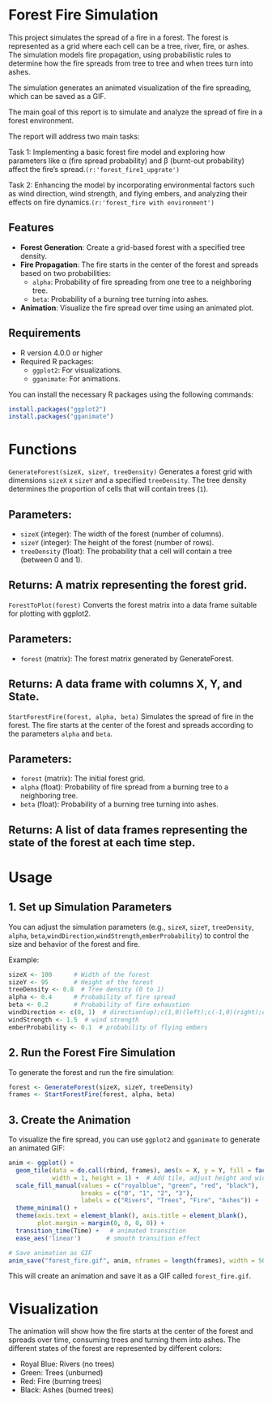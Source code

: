 # Forest Fire Simulation

This project simulates the spread of a fire in a forest. The forest is represented as a grid where each cell can be a tree, river, fire, or ashes. The simulation models fire propagation, using probabilistic rules to determine how the fire spreads from tree to tree and when trees turn into ashes.

The simulation generates an animated visualization of the fire spreading, which can be saved as a GIF.

The main goal of this report is to simulate and analyze the spread of fire in a forest environment.

The report will address two main tasks:

Task 1: Implementing a basic forest fire model and exploring how parameters like α (fire spread probability) and β (burnt-out probability) affect the fire’s spread.`(r:'forest_fire1_upgrate')`

Task 2: Enhancing the model by incorporating environmental factors such as wind direction, wind strength, and flying embers, and analyzing their effects on fire dynamics.`(r:'forest_fire with environment')`


## Features

- **Forest Generation**: Create a grid-based forest with a specified tree density.
- **Fire Propagation**: The fire starts in the center of the forest and spreads based on two probabilities:
  - `alpha`: Probability of fire spreading from one tree to a neighboring tree.
  - `beta`: Probability of a burning tree turning into ashes.
- **Animation**: Visualize the fire spread over time using an animated plot.

## Requirements

- R version 4.0.0 or higher
- Required R packages:
  - `ggplot2`: For visualizations.
  - `gganimate`: For animations.

You can install the necessary R packages using the following commands:

```r
install.packages("ggplot2")
install.packages("gganimate")

```
# Functions

`GenerateForest(sizeX, sizeY, treeDensity)`
Generates a forest grid with dimensions `sizeX` x `sizeY` and a specified `treeDensity`. 
The tree density determines the proportion of cells that will contain trees (`1`).

## Parameters:

- `sizeX` (integer): The width of the forest (number of columns).
- `sizeY` (integer): The height of the forest (number of rows).
- `treeDensity` (float): The probability that a cell will contain a tree (between 0 and 1).
## Returns: A matrix representing the forest grid.

`ForestToPlot(forest)`
Converts the forest matrix into a data frame suitable for plotting with ggplot2.

## Parameters:

- `forest` (matrix): The forest matrix generated by GenerateForest.
## Returns: A data frame with columns X, Y, and State.

`StartForestFire(forest, alpha, beta)`
Simulates the spread of fire in the forest. 
The fire starts at the center of the forest and spreads according to the parameters `alpha` and `beta`.

## Parameters:

- `forest` (matrix): The initial forest grid.
- `alpha` (float): Probability of fire spread from a burning tree to a neighboring tree.
- `beta` (float): Probability of a burning tree turning into ashes.

## Returns: A list of data frames representing the state of the forest at each time step.

# Usage
## 1. Set up Simulation Parameters
You can adjust the simulation parameters (e.g., `sizeX`, `sizeY`, `treeDensity`, `alpha`, `beta`,`windDirection`,`windStrength`,`emberProbability`) to control the size and behavior of the forest and fire.

Example:
```r
sizeX <- 100      # Width of the forest
sizeY <- 95       # Height of the forest
treeDensity <- 0.8  # Tree density (0 to 1)
alpha <- 0.4      # Probability of fire spread
beta <- 0.2       # Probability of fire exhaustion
windDirection <- c(0, 1)  # direction(up);c(1,0)(left);c(-1,0)(right);c(0,-1)(down)
windStrength <- 1.5  # wind strength
emberProbability <- 0.1  # probability of flying embers
```

## 2. Run the Forest Fire Simulation
To generate the forest and run the fire simulation:

```r
forest <- GenerateForest(sizeX, sizeY, treeDensity)
frames <- StartForestFire(forest, alpha, beta)
```

## 3. Create the Animation
To visualize the fire spread, you can use `ggplot2` and `gganimate` to generate an animated GIF:

```r
anim <- ggplot() +
  geom_tile(data = do.call(rbind, frames), aes(x = X, y = Y, fill = factor(State)), 
            width = 1, height = 1) +  # Add tile, adjust height and width
  scale_fill_manual(values = c("royalblue", "green", "red", "black"), 
                    breaks = c("0", "1", "2", "3"), 
                    labels = c("Rivers", "Trees", "Fire", "Ashes")) +
  theme_minimal() +
  theme(axis.text = element_blank(), axis.title = element_blank(), 
        plot.margin = margin(0, 0, 0, 0)) +
  transition_time(Time) +   # animated transition
  ease_aes('linear')       # smooth transition effect

# Save animation as GIF
anim_save("forest_fire.gif", anim, nframes = length(frames), width = 500, height = 500)
```
This will create an animation and save it as a GIF called `forest_fire.gif`.

# Visualization
The animation will show how the fire starts at the center of the forest 
and spreads over time, consuming trees and turning them into ashes. 
The different states of the forest are represented by different colors:
- Royal Blue: Rivers (no trees)
- Green: Trees (unburned)
- Red: Fire (burning trees)
- Black: Ashes (burned trees)





